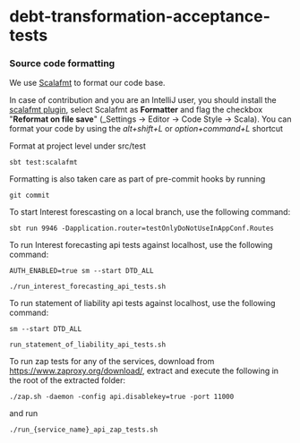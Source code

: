 # debt-transformation-acceptance-tests

### Source code formatting

We use [Scalafmt](https://scalameta.org/scalafmt/) to format our code base.

In case of contribution and you are an IntelliJ user, you should install
the [scalafmt plugin](https://plugins.jetbrains.com/plugin/8236-scalafmt), select Scalafmt as **Formatter** and flag the
checkbox "**Reformat on file save**" (_Settings -> Editor -> Code Style -> Scala). You can format your code by using
the _alt+shift+L_ or _option+command+L_ shortcut

Format at project level under src/test

```
sbt test:scalafmt
```

Formatting is also taken care as part of pre-commit hooks by running

```
git commit
```  

To start Interest forescasting on a local branch, use the following command:
````
sbt run 9946 -Dapplication.router=testOnlyDoNotUseInAppConf.Routes
````

To run Interest forecasting api tests against localhost, use the following command:

```
AUTH_ENABLED=true sm --start DTD_ALL
```

```
./run_interest_forecasting_api_tests.sh
```

To run statement of liability api tests against localhost, use the following command:

```
sm --start DTD_ALL
```

```
run_statement_of_liability_api_tests.sh
```

To run zap tests for any of the services, download from https://www.zaproxy.org/download/, extract and execute the
following in the root of the extracted folder:

```
./zap.sh -daemon -config api.disablekey=true -port 11000
```

and run

```
./run_{service_name}_api_zap_tests.sh
